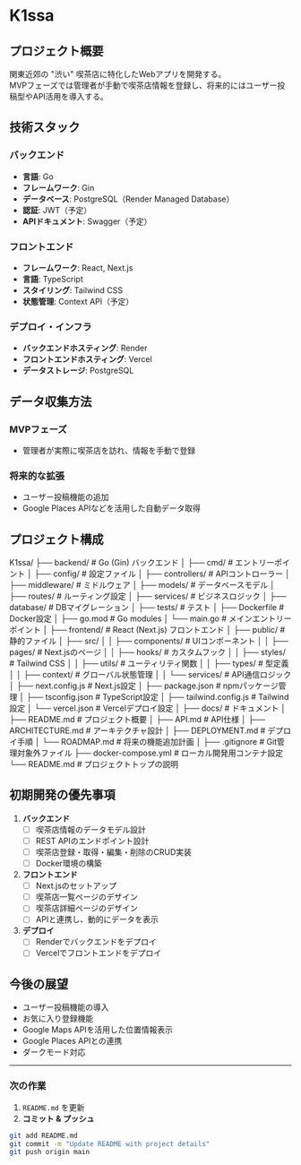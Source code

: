 # K1ssa

## プロジェクト概要
関東近郊の "渋い" 喫茶店に特化したWebアプリを開発する。  
MVPフェーズでは管理者が手動で喫茶店情報を登録し、将来的にはユーザー投稿型やAPI活用を導入する。

## 技術スタック
### バックエンド
- **言語**: Go
- **フレームワーク**: Gin
- **データベース**: PostgreSQL（Render Managed Database）
- **認証**: JWT（予定）
- **APIドキュメント**: Swagger（予定）

### フロントエンド
- **フレームワーク**: React, Next.js
- **言語**: TypeScript
- **スタイリング**: Tailwind CSS
- **状態管理**: Context API（予定）

### デプロイ・インフラ
- **バックエンドホスティング**: Render
- **フロントエンドホスティング**: Vercel
- **データストレージ**: PostgreSQL

## データ収集方法
### MVPフェーズ
- 管理者が実際に喫茶店を訪れ、情報を手動で登録

### 将来的な拡張
- ユーザー投稿機能の追加
- Google Places APIなどを活用した自動データ取得

## プロジェクト構成
K1ssa/ ├── backend/ # Go (Gin) バックエンド │ ├── cmd/ # エントリーポイント │ ├── config/ # 設定ファイル │ ├── controllers/ # APIコントローラー │ ├── middleware/ # ミドルウェア │ ├── models/ # データベースモデル │ ├── routes/ # ルーティング設定 │ ├── services/ # ビジネスロジック │ ├── database/ # DBマイグレーション │ ├── tests/ # テスト │ ├── Dockerfile # Docker設定 │ ├── go.mod # Go modules │ └── main.go # メインエントリーポイント │ ├── frontend/ # React (Next.js) フロントエンド │ ├── public/ # 静的ファイル │ ├── src/ │ │ ├── components/ # UIコンポーネント │ │ ├── pages/ # Next.jsのページ │ │ ├── hooks/ # カスタムフック │ │ ├── styles/ # Tailwind CSS │ │ ├── utils/ # ユーティリティ関数 │ │ ├── types/ # 型定義 │ │ ├── context/ # グローバル状態管理 │ │ └── services/ # API通信ロジック │ ├── next.config.js # Next.js設定 │ ├── package.json # npmパッケージ管理 │ ├── tsconfig.json # TypeScript設定 │ ├── tailwind.config.js # Tailwind設定 │ └── vercel.json # Vercelデプロイ設定 │ ├── docs/ # ドキュメント │ ├── README.md # プロジェクト概要 │ ├── API.md # API仕様 │ ├── ARCHITECTURE.md # アーキテクチャ設計 │ ├── DEPLOYMENT.md # デプロイ手順 │ └── ROADMAP.md # 将来の機能追加計画 │ ├── .gitignore # Git管理対象外ファイル ├── docker-compose.yml # ローカル開発用コンテナ設定 └── README.md # プロジェクトトップの説明


## 初期開発の優先事項
1. **バックエンド**
   - [ ] 喫茶店情報のデータモデル設計
   - [ ] REST APIのエンドポイント設計
   - [ ] 喫茶店登録・取得・編集・削除のCRUD実装
   - [ ] Docker環境の構築

2. **フロントエンド**
   - [ ] Next.jsのセットアップ
   - [ ] 喫茶店一覧ページのデザイン
   - [ ] 喫茶店詳細ページのデザイン
   - [ ] APIと連携し、動的にデータを表示

3. **デプロイ**
   - [ ] Renderでバックエンドをデプロイ
   - [ ] Vercelでフロントエンドをデプロイ

## 今後の展望
- ユーザー投稿機能の導入
- お気に入り登録機能
- Google Maps APIを活用した位置情報表示
- Google Places APIとの連携
- ダークモード対応

---

### **次の作業**
1. `README.md` を更新
2. **コミット & プッシュ**
```sh
git add README.md
git commit -m "Update README with project details"
git push origin main
